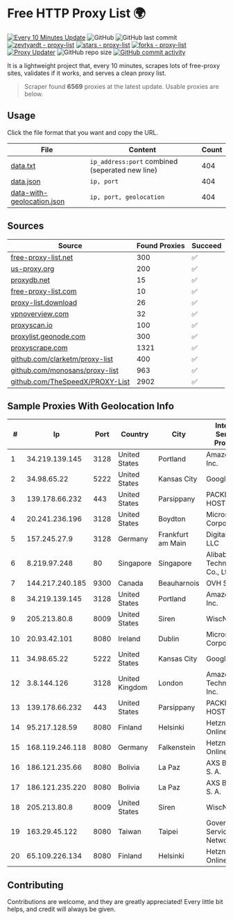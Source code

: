 
# Free HTTP Proxy List 🌍

[![Every 10 Minutes Update](https://github.com/mertguvencli/http-proxy-list/actions/workflows/main.yml/badge.svg?branch=main)](https://github.com/mertguvencli/http-proxy-list/actions/workflows/main.yml)
![GitHub](https://img.shields.io/github/license/mertguvencli/http-proxy-list)
![GitHub last commit](https://img.shields.io/github/last-commit/mertguvencli/http-proxy-list)
[![zevtyardt - proxy-list](https://img.shields.io/static/v1?label=zevtyardt&message=proxy-list&color=blue&logo=github)](https://github.com/zevtyardt/proxy-list "Go to GitHub repo")
[![stars - proxy-list](https://img.shields.io/github/stars/zevtyardt/proxy-list?style=social)](https://github.com/zevtyardt/proxy-list)
[![forks - proxy-list](https://img.shields.io/github/forks/zevtyardt/proxy-list?style=social)](https://github.com/zevtyardt/proxy-list)
[![Proxy Updater](https://github.com/zevtyardt/proxy-list/workflows/Proxy%20Updater/badge.svg)](https://github.com/zevtyardt/proxy-list/actions?query=workflow:"Proxy+Updater")
![GitHub repo size](https://img.shields.io/github/repo-size/zevtyardt/proxy-list)
[![GitHub commit activity](https://img.shields.io/github/commit-activity/m/zevtyardt/proxy-list?logo=commits)](https://github.com/zevtyardt/proxy-list/commits/main)

It is a lightweight project that, every 10 minutes, scrapes lots of free-proxy sites, validates if it works, and serves a clean proxy list.

> Scraper found **6569** proxies at the latest update. Usable proxies are below.

## Usage

Click the file format that you want and copy the URL.

|File|Content|Count|
|----|-------|-----|
|[data.txt](https://raw.githubusercontent.com/mertguvencli/http-proxy-list/main/proxy-list/data.txt)|`ip_address:port` combined (seperated new line)|404|
|[data.json](https://raw.githubusercontent.com/mertguvencli/http-proxy-list/main/proxy-list/data.json)|`ip, port`|404|
|[data-with-geolocation.json](https://raw.githubusercontent.com/mertguvencli/http-proxy-list/main/proxy-list/data-with-geolocation.json)|`ip, port, geolocation`|404|

## Sources

|Source|Found Proxies|Succeed|
|------|-------------|-------|
|[free-proxy-list.net](https://free-proxy-list.net)|300|✅|
|[us-proxy.org](https://www.us-proxy.org)|200|✅|
|[proxydb.net](http://proxydb.net)|15|✅|
|[free-proxy-list.com](https://free-proxy-list.com/?page=&port=&type%5B%5D=http&type%5B%5D=https&up_time=0&search=Search)|10|✅|
|[proxy-list.download](https://www.proxy-list.download/HTTP)|26|✅|
|[vpnoverview.com](https://vpnoverview.com/privacy/anonymous-browsing/free-proxy-servers)|32|✅|
|[proxyscan.io](https://www.proxyscan.io)|100|✅|
|[proxylist.geonode.com](https://proxylist.geonode.com/api/proxy-list?limit=300&page=1&sort_by=lastChecked&sort_type=desc&protocols=http,https)|300|✅|
|[proxyscrape.com](https://api.proxyscrape.com/v2/?request=displayproxies&protocol=http&timeout=10000&country=all&ssl=all&anonymity=all)|1321|✅|
|[github.com/clarketm/proxy-list](https://raw.githubusercontent.com/clarketm/proxy-list/master/proxy-list-raw.txt)|400|✅|
|[github.com/monosans/proxy-list](https://raw.githubusercontent.com/monosans/proxy-list/main/proxies/http.txt)|963|✅|
|[github.com/TheSpeedX/PROXY-List](https://raw.githubusercontent.com/TheSpeedX/PROXY-List/master/http.txt)|2902|✅|


## Sample Proxies With Geolocation Info

|#|Ip|Port|Country|City|Internet Service Provider|
|-|--|----|-------|----|-------------------------|
|1|34.219.139.145|3128|United States|Portland|Amazon.com, Inc.|
|2|34.98.65.22|5222|United States|Kansas City|Google LLC|
|3|139.178.66.232|443|United States|Parsippany|PACKET-HOST|
|4|20.241.236.196|3128|United States|Boydton|Microsoft Corporation|
|5|157.245.27.9|3128|Germany|Frankfurt am Main|DigitalOcean, LLC|
|6|8.219.97.248|80|Singapore|Singapore|Alibaba (US) Technology Co., Ltd.|
|7|144.217.240.185|9300|Canada|Beauharnois|OVH SAS|
|8|34.219.139.145|3128|United States|Portland|Amazon.com, Inc.|
|9|205.213.80.8|8009|United States|Siren|WiscNet|
|10|20.93.42.101|8080|Ireland|Dublin|Microsoft Corporation|
|11|34.98.65.22|5222|United States|Kansas City|Google LLC|
|12|3.8.144.126|3128|United Kingdom|London|Amazon Technologies Inc.|
|13|139.178.66.232|443|United States|Parsippany|PACKET-HOST|
|14|95.217.128.59|8080|Finland|Helsinki|Hetzner Online GmbH|
|15|168.119.246.118|8080|Germany|Falkenstein|Hetzner Online GmbH|
|16|186.121.235.66|8080|Bolivia|La Paz|AXS Bolivia S. A.|
|17|186.121.235.220|8080|Bolivia|La Paz|AXS Bolivia S. A.|
|18|205.213.80.8|8009|United States|Siren|WiscNet|
|19|163.29.45.122|8080|Taiwan|Taipei|Government Service Network|
|20|65.109.226.134|8080|Finland|Helsinki|Hetzner Online GmbH|



## Contributing

Contributions are welcome, and they are greatly appreciated! Every
little bit helps, and credit will always be given.

